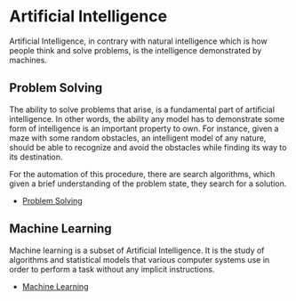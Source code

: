 # Artificial Intelligence

Artificial Intelligence, in contrary with natural intelligence which is how people think and solve problems, is the intelligence demonstrated by machines.

## Problem Solving

The ability to solve problems that arise, is a fundamental part of artificial intelligence. In other words, the ability any model has to demonstrate some form of intelligence is an important property to own. For instance, given a maze with some random obstacles, an intelligent model of any nature, should be able to recognize and avoid the obstacles while finding its way to its destination.

For the automation of this procedure, there are search algorithms, which given a brief understanding of the problem state, they search for a solution.

* [Problem Solving](https://github.com/sotostzam/artificial-intelligence/tree/master/problem-solving)

## Machine Learning

Machine learning is a subset of Artificial Intelligence. It is the study of algorithms and statistical models that various computer systems use in order to perform a task without any implicit instructions.

* [Machine Learning](https://github.com/sotostzam/artificial-intelligence/tree/master/machine-learning)
